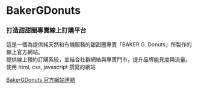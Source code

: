 # BakerGDonuts
<h3>打造甜甜圈專賣線上訂購平台</h3>
<p>這是一個為提供純天然和有機服務的甜甜圈專賣「BAKER G. Donuts」所製作的線上官方網站。<br/>
提供線上預約訂購系統，並結合社群網絡與專賣門市，提升品牌能見度與流量。<br/>
使用 html, css, javascript 撰寫的網站</p>
<a href="https://crystal9ong.github.io/BakerGDonuts/" target="_blank">BakerGDonuts 官方網站連結</a>
